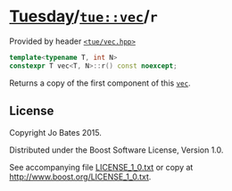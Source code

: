 [Tuesday](../../../README.md)/[`tue::vec`](../../headers/vec.md)/`r`
====================================================================
Provided by header [`<tue/vec.hpp>`](../../headers/vec.md)

```c++
template<typename T, int N>
constexpr T vec<T, N>::r() const noexcept;
```

Returns a copy of the first component of this [`vec`](../../headers/vec.md).

License
-------
Copyright Jo Bates 2015.

Distributed under the Boost Software License, Version 1.0.

See accompanying file [LICENSE_1_0.txt](../../../LICENSE_1_0.txt) or copy at
http://www.boost.org/LICENSE_1_0.txt.
